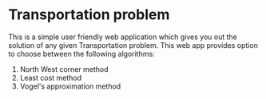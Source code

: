 # Transportation problem 
This is a simple user friendly web application which gives you out the solution of any given Transportation problem. 
This web app provides option to choose between the following algorithms: 
1) North West corner method
2) Least cost method
3) Vogel's approximation method
